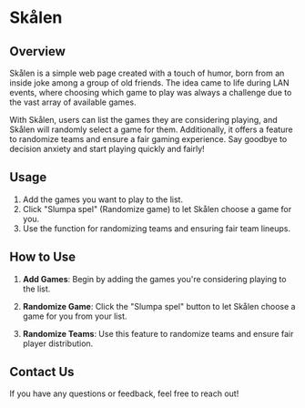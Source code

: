 # Skålen

## Overview

Skålen is a simple web page created with a touch of humor, born from an inside joke among a group of old friends. The idea came to life during LAN events, where choosing which game to play was always a challenge due to the vast array of available games.

With Skålen, users can list the games they are considering playing, and Skålen will randomly select a game for them. Additionally, it offers a feature to randomize teams and ensure a fair gaming experience. Say goodbye to decision anxiety and start playing quickly and fairly!

## Usage

1. Add the games you want to play to the list.
2. Click "Slumpa spel" (Randomize game) to let Skålen choose a game for you.
3. Use the function for randomizing teams and ensuring fair team lineups.

## How to Use

1. **Add Games**: Begin by adding the games you're considering playing to the list.

2. **Randomize Game**: Click the "Slumpa spel" button to let Skålen choose a game for you from your list.

3. **Randomize Teams**: Use this feature to randomize teams and ensure fair player distribution.

## Contact Us

If you have any questions or feedback, feel free to reach out!
